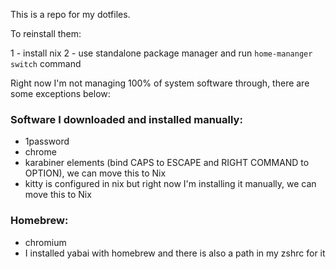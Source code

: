 This is a repo for my dotfiles. 

To reinstall them:

1 - install nix
2 - use standalone package manager and run `home-mananger switch` command

Right now I'm not managing 100% of system software through,
there are some exceptions below:

### Software I downloaded and installed manually:
- 1password
- chrome
- karabiner elements (bind CAPS to ESCAPE and RIGHT COMMAND
to OPTION), we can move this to Nix
- kitty is configured in nix but right now I'm installing it
manually, we can move this to Nix


### Homebrew:
- chromium
- I installed yabai with homebrew and there is also a path
in my zshrc for it

